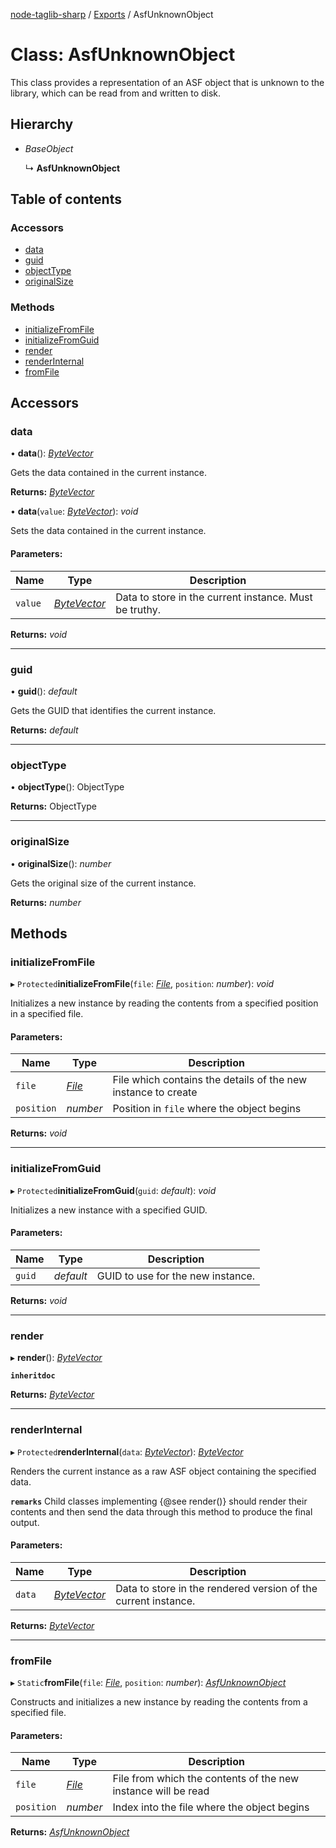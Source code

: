 [node-taglib-sharp](../README.md) / [Exports](../modules.md) / AsfUnknownObject

# Class: AsfUnknownObject

This class provides a representation of an ASF object that is unknown to the library, which can
be read from and written to disk.

## Hierarchy

* *BaseObject*

  ↳ **AsfUnknownObject**

## Table of contents

### Accessors

- [data](asfunknownobject.md#data)
- [guid](asfunknownobject.md#guid)
- [objectType](asfunknownobject.md#objecttype)
- [originalSize](asfunknownobject.md#originalsize)

### Methods

- [initializeFromFile](asfunknownobject.md#initializefromfile)
- [initializeFromGuid](asfunknownobject.md#initializefromguid)
- [render](asfunknownobject.md#render)
- [renderInternal](asfunknownobject.md#renderinternal)
- [fromFile](asfunknownobject.md#fromfile)

## Accessors

### data

• **data**(): [*ByteVector*](bytevector.md)

Gets the data contained in the current instance.

**Returns:** [*ByteVector*](bytevector.md)

• **data**(`value`: [*ByteVector*](bytevector.md)): *void*

Sets the data contained in the current instance.

#### Parameters:

Name | Type | Description |
------ | ------ | ------ |
`value` | [*ByteVector*](bytevector.md) | Data to store in the current instance. Must be truthy.    |

**Returns:** *void*

___

### guid

• **guid**(): *default*

Gets the GUID that identifies the current instance.

**Returns:** *default*

___

### objectType

• **objectType**(): ObjectType

**Returns:** ObjectType

___

### originalSize

• **originalSize**(): *number*

Gets the original size of the current instance.

**Returns:** *number*

## Methods

### initializeFromFile

▸ `Protected`**initializeFromFile**(`file`: [*File*](file.md), `position`: *number*): *void*

Initializes a new instance by reading the contents from a specified position in a specified
file.

#### Parameters:

Name | Type | Description |
------ | ------ | ------ |
`file` | [*File*](file.md) | File which contains the details of the new instance to create   |
`position` | *number* | Position in `file` where the object begins   |

**Returns:** *void*

___

### initializeFromGuid

▸ `Protected`**initializeFromGuid**(`guid`: *default*): *void*

Initializes a new instance with a specified GUID.

#### Parameters:

Name | Type | Description |
------ | ------ | ------ |
`guid` | *default* | GUID to use for the new instance.   |

**Returns:** *void*

___

### render

▸ **render**(): [*ByteVector*](bytevector.md)

**`inheritdoc`** 

**Returns:** [*ByteVector*](bytevector.md)

___

### renderInternal

▸ `Protected`**renderInternal**(`data`: [*ByteVector*](bytevector.md)): [*ByteVector*](bytevector.md)

Renders the current instance as a raw ASF object containing the specified data.

**`remarks`** Child classes implementing {@see render()} should render their contents and then
    send the data through this method to produce the final output.

#### Parameters:

Name | Type | Description |
------ | ------ | ------ |
`data` | [*ByteVector*](bytevector.md) | Data to store in the rendered version of the current instance.   |

**Returns:** [*ByteVector*](bytevector.md)

___

### fromFile

▸ `Static`**fromFile**(`file`: [*File*](file.md), `position`: *number*): [*AsfUnknownObject*](asfunknownobject.md)

Constructs and initializes a new instance by reading the contents from a specified file.

#### Parameters:

Name | Type | Description |
------ | ------ | ------ |
`file` | [*File*](file.md) | File from which the contents of the new instance will be read   |
`position` | *number* | Index into the file where the object begins    |

**Returns:** [*AsfUnknownObject*](asfunknownobject.md)
